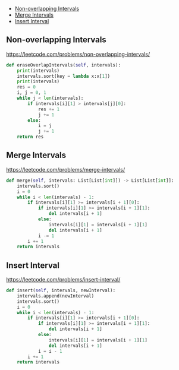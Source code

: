 + [Non-overlapping Intervals](#non-overlapping-intervals)
+ [Merge Intervals](#merge-intervals)
+ [Insert Interval](#insert-interval)

## Non-overlapping Intervals


https://leetcode.com/problems/non-overlapping-intervals/

```python
def eraseOverlapIntervals(self, intervals):
    print(intervals)
    intervals.sort(key = lambda x:x[1])
    print(intervals)
    res = 0
    i, j = 0, 1
    while j < len(intervals):
        if intervals[i][1] > intervals[j][0]:
            res += 1 
            j += 1
        else:
            i = j
            j += 1
    return res     
```

## Merge Intervals


https://leetcode.com/problems/merge-intervals/

```python
def merge(self, intervals: List[List[int]]) -> List[List[int]]:
    intervals.sort()
    i = 0
    while i < len(intervals) - 1:
        if intervals[i][1] >= intervals[i + 1][0]:
            if intervals[i][1] >= intervals[i + 1][1]:
                del intervals[i + 1]
            else:
                intervals[i][1] = intervals[i + 1][1]
                del intervals[i + 1]
            i -= 1
        i += 1
    return intervals 
```

## Insert Interval


https://leetcode.com/problems/insert-interval/

```python
def insert(self, intervals, newInterval):
    intervals.append(newInterval)
    intervals.sort()
    i = 0
    while i < len(intervals) - 1:
        if intervals[i][1] >= intervals[i + 1][0]:
            if intervals[i][1] >= intervals[i + 1][1]:
                del intervals[i + 1]
            else:
                intervals[i][1] = intervals[i + 1][1]
                del intervals[i + 1]
            i = i - 1
        i += 1
    return intervals
```